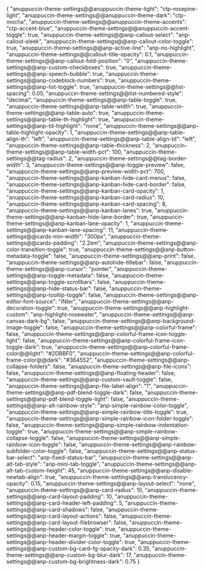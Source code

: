 {
  "anuppuccin-theme-settings@@anuppuccin-theme-light": "ctp-rosepine-light",
  "anuppuccin-theme-settings@@anuppuccin-theme-dark": "ctp-mocha",
  "anuppuccin-theme-settings@@anuppuccin-theme-accents": "ctp-accent-blue",
  "anuppuccin-theme-settings@@anuppuccin-accent-toggle": true,
  "anuppuccin-theme-settings@@anp-callout-select": "anp-callout-sleek",
  "anuppuccin-theme-settings@@anp-callout-color-toggle": true,
  "anuppuccin-theme-settings@@anp-active-line": "anp-no-highlight",
  "anuppuccin-theme-settings@@callout-title-opacity": 0.1,
  "anuppuccin-theme-settings@@anp-callout-fold-position": "0",
  "anuppuccin-theme-settings@@anp-custom-checkboxes": true,
  "anuppuccin-theme-settings@@anp-speech-bubble": true,
  "anuppuccin-theme-settings@@anp-codeblock-numbers": true,
  "anuppuccin-theme-settings@@anp-list-toggle": true,
  "anuppuccin-theme-settings@@list-spacing": 0.05,
  "anuppuccin-theme-settings@@list-numbered-style": "decimal",
  "anuppuccin-theme-settings@@anp-table-toggle": true,
  "anuppuccin-theme-settings@@anp-table-width": true,
  "anuppuccin-theme-settings@@anp-table-auto": true,
  "anuppuccin-theme-settings@@anp-table-th-highlight": true,
  "anuppuccin-theme-settings@@anp-td-highlight": "none",
  "anuppuccin-theme-settings@@anp-table-highlight-opacity": 1,
  "anuppuccin-theme-settings@@anp-table-align-th": "left",
  "anuppuccin-theme-settings@@anp-table-align-td": "left",
  "anuppuccin-theme-settings@@anp-table-thickness": 2,
  "anuppuccin-theme-settings@@anp-table-width-pct": 100,
  "anuppuccin-theme-settings@@tag-radius": 2,
  "anuppuccin-theme-settings@@tag-border-width": 3,
  "anuppuccin-theme-settings@@anp-toggle-preview": false,
  "anuppuccin-theme-settings@@anp-preview-width-pct": 700,
  "anuppuccin-theme-settings@@anp-kanban-hide-card-menus": false,
  "anuppuccin-theme-settings@@anp-kanban-hide-card-border": false,
  "anuppuccin-theme-settings@@anp-kanban-card-opacity": 1,
  "anuppuccin-theme-settings@@anp-kanban-card-radius": 10,
  "anuppuccin-theme-settings@@anp-kanban-card-spacing": 8,
  "anuppuccin-theme-settings@@anp-kanban-lanes": true,
  "anuppuccin-theme-settings@@anp-kanban-hide-lane-border": true,
  "anuppuccin-theme-settings@@anp-kanban-lane-opacity": 1,
  "anuppuccin-theme-settings@@anp-kanban-lane-spacing": 11,
  "anuppuccin-theme-settings@@cards-min-width": "300px",
  "anuppuccin-theme-settings@@cards-padding": "2.2em",
  "anuppuccin-theme-settings@@anp-color-transition-toggle": true,
  "anuppuccin-theme-settings@@anp-button-metadata-toggle": false,
  "anuppuccin-theme-settings@@anp-print": false,
  "anuppuccin-theme-settings@@anp-autohide-titlebar": false,
  "anuppuccin-theme-settings@@anp-cursor": "pointer",
  "anuppuccin-theme-settings@@anp-toggle-metadata": false,
  "anuppuccin-theme-settings@@anp-toggle-scrollbars": false,
  "anuppuccin-theme-settings@@anp-hide-status-bar": false,
  "anuppuccin-theme-settings@@anp-tooltip-toggle": false,
  "anuppuccin-theme-settings@@anp-editor-font-source": "INter",
  "anuppuccin-theme-settings@@anp-decoration-toggle": true,
  "anuppuccin-theme-settings@@anp-highlight-custom": "anp-highlight-rosewater",
  "anuppuccin-theme-settings@@anp-canvas-dark-bg": false,
  "anuppuccin-theme-settings@@anp-background-image-toggle": false,
  "anuppuccin-theme-settings@@anp-colorful-frame": false,
  "anuppuccin-theme-settings@@anp-colorful-frame-icon-toggle-light": false,
  "anuppuccin-theme-settings@@anp-colorful-frame-icon-toggle-dark": true,
  "anuppuccin-theme-settings@@anp-colorful-frame-color@@light": "#2DBBF0",
  "anuppuccin-theme-settings@@anp-colorful-frame-color@@dark": "#364552",
  "anuppuccin-theme-settings@@anp-collapse-folders": false,
  "anuppuccin-theme-settings@@anp-file-icons": false,
  "anuppuccin-theme-settings@@anp-floating-header": false,
  "anuppuccin-theme-settings@@anp-custom-vault-toggle": false,
  "anuppuccin-theme-settings@@anp-file-label-align": "1",
  "anuppuccin-theme-settings@@anp-pdf-blend-toggle-dark": false,
  "anuppuccin-theme-settings@@anp-pdf-blend-toggle-light": false,
  "anuppuccin-theme-settings@@anp-alt-rainbow-style": "anp-simple-rainbow-color-toggle",
  "anuppuccin-theme-settings@@anp-simple-rainbow-title-toggle": true,
  "anuppuccin-theme-settings@@anp-simple-rainbow-icon-folder-toggle": false,
  "anuppuccin-theme-settings@@anp-simple-rainbow-indentation-toggle": true,
  "anuppuccin-theme-settings@@anp-simple-rainbow-collapse-toggle": false,
  "anuppuccin-theme-settings@@anp-simple-rainbow-icon-toggle": false,
  "anuppuccin-theme-settings@@anp-rainbow-subfolder-color-toggle": false,
  "anuppuccin-theme-settings@@anp-status-bar-select": "anp-fixed-status-bar",
  "anuppuccin-theme-settings@@anp-alt-tab-style": "anp-mini-tab-toggle",
  "anuppuccin-theme-settings@@anp-alt-tab-custom-height": 45,
  "anuppuccin-theme-settings@@anp-disable-newtab-align": true,
  "anuppuccin-theme-settings@@anp-translucency-opacity": 0.15,
  "anuppuccin-theme-settings@@anp-layout-select": "none",
  "anuppuccin-theme-settings@@anp-card-radius": 10,
  "anuppuccin-theme-settings@@anp-card-layout-padding": 10,
  "anuppuccin-theme-settings@@anp-card-header-left-padding": 5,
  "anuppuccin-theme-settings@@anp-card-shadows": false,
  "anuppuccin-theme-settings@@anp-card-layout-actions": false,
  "anuppuccin-theme-settings@@anp-card-layout-filebrowser": false,
  "anuppuccin-theme-settings@@anp-header-color-toggle": true,
  "anuppuccin-theme-settings@@anp-header-margin-toggle": true,
  "anuppuccin-theme-settings@@anp-header-divider-color-toggle": true,
  "anuppuccin-theme-settings@@anp-custom-bg-card-fg-opacity-dark": 0.35,
  "anuppuccin-theme-settings@@anp-custom-bg-blur-dark": 17,
  "anuppuccin-theme-settings@@anp-custom-bg-brightness-dark": 0.75
}